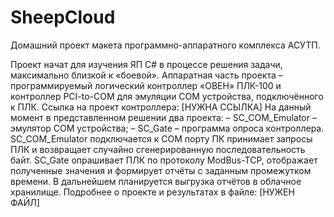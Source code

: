 # SheepCloud
Домашний проект макета программно-аппаратного комплекса АСУТП.

Проект начат для изучения ЯП C# в процессе решения задачи, максимально близкой к «боевой».
Аппаратная часть проекта – программируемый логический контроллер «ОВЕН» ПЛК-100 и контроллер PCI-to-COM для эмуляции COM устройства, подключённого к ПЛК. Ссылка на проект контроллера: [НУЖНА ССЫЛКА]
На данный момент в представленном решении два проекта:
– SC_COM_Emulator – эмулятор COM устройства;
– SC_Gate – программа опроса контроллера.
SC_COM_Emulator подключается к COM порту ПК принимает запросы ПЛК и возвращает случайно сгенерированную последовательность байт.
SC_Gate опрашивает ПЛК по протоколу ModBus-TCP, отображает полученные значения и формирует отчёты с заданным промежутком времени.
В дальнейшем планируется выгрузка отчётов в облачное хранилище.
Подробнее о проекте и результатах в файле: [НУЖЕН ФАЙЛ]
